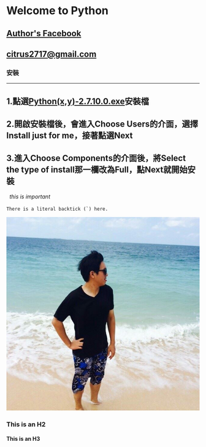 # Welcome to Python 

## [Author's Facebook](https://www.facebook.com/chen.han.3597 "title")
## <citrus2717@gmail.com>

### 安裝
---
1.點選[Python(x,y)-2.7.10.0.exe](http://ftp.ntua.gr/pub/devel/pythonxy/Python(x,y)-2.7.10.0.exe)安裝檔
---
2.開啟安裝檔後，會進入Choose Users的介面，選擇Install just for me，接著點選Next
---
3.進入Choose Components的介面後，將Select the type of install那一欄改為Full，點Next就開始安裝
---
   *this is important*
  
  ``There is a literal backtick (`) here.``
  
  ![Author](author.jpg)
  

### This is an H2

#### This is an H3
